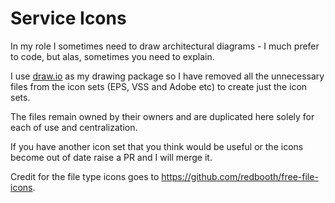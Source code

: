 # Service Icons

In my role I sometimes need to draw architectural diagrams - I much prefer to code, but alas, sometimes you need to explain.

I use [draw.io](https://www.draw.io) as my drawing package so I have removed all the unnecessary files from the icon sets (EPS, VSS and Adobe etc) to create just the icon sets.

The files remain owned by their owners and are duplicated here solely for each of use and centralization.

If you have another icon set that you think would be useful or the icons become out of date raise a PR and I will merge it.

Credit for the file type icons goes to https://github.com/redbooth/free-file-icons.